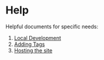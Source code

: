 # Help

Helpful documents for specific needs:

1. [Local Development](local-development.md)
2. [Adding Tags](./adding-tags.md)
3. [Hosting the site](./hosting-site.md)
